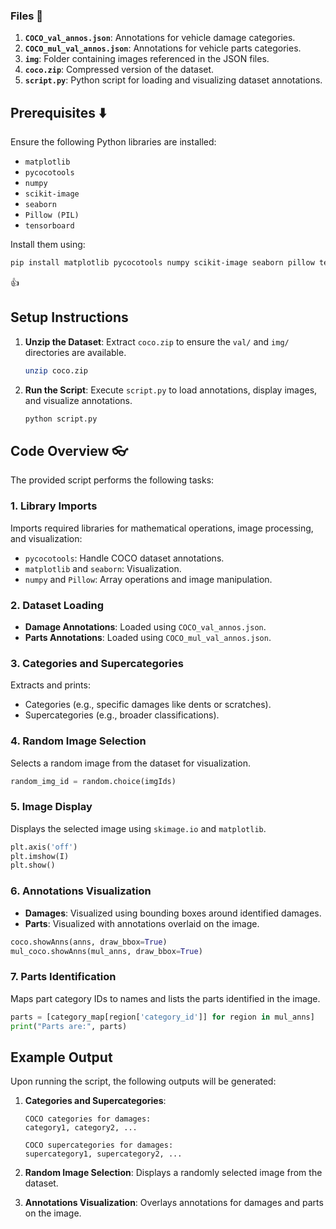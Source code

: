 ### Files 📁
 
1. **`COCO_val_annos.json`**: Annotations for vehicle damage categories.
2. **`COCO_mul_val_annos.json`**: Annotations for vehicle parts categories.
3. **`img`**: Folder containing images referenced in the JSON files.
4. **`coco.zip`**: Compressed version of the dataset.
5. **`script.py`**: Python script for loading and visualizing dataset annotations.

## Prerequisites ⬇️

Ensure the following Python libraries are installed:

- `matplotlib`
- `pycocotools`
- `numpy`
- `scikit-image`
- `seaborn`
- `Pillow (PIL)`
- `tensorboard`

Install them using:

```bash
pip install matplotlib pycocotools numpy scikit-image seaborn pillow tensorboard
```
👍

## Setup Instructions

1. **Unzip the Dataset**:
   Extract `coco.zip` to ensure the `val/` and `img/` directories are available.

   ```bash
   unzip coco.zip
   ```

2. **Run the Script**:
   Execute `script.py` to load annotations, display images, and visualize annotations.

   ```bash
   python script.py
   ```

## Code Overview 👓

The provided script performs the following tasks:

### 1. **Library Imports**

Imports required libraries for mathematical operations, image processing, and visualization:

- `pycocotools`: Handle COCO dataset annotations.
- `matplotlib` and `seaborn`: Visualization.
- `numpy` and `Pillow`: Array operations and image manipulation.

### 2. **Dataset Loading**

- **Damage Annotations**: Loaded using `COCO_val_annos.json`.
- **Parts Annotations**: Loaded using `COCO_mul_val_annos.json`.

### 3. **Categories and Supercategories**

Extracts and prints:

- Categories (e.g., specific damages like dents or scratches).
- Supercategories (e.g., broader classifications).

### 4. **Random Image Selection**

Selects a random image from the dataset for visualization.

```python
random_img_id = random.choice(imgIds)
```

### 5. **Image Display**

Displays the selected image using `skimage.io` and `matplotlib`.

```python
plt.axis('off')
plt.imshow(I)
plt.show()
```

### 6. **Annotations Visualization**

- **Damages**: Visualized using bounding boxes around identified damages.
- **Parts**: Visualized with annotations overlaid on the image.

```python
coco.showAnns(anns, draw_bbox=True)
mul_coco.showAnns(mul_anns, draw_bbox=True)
```

### 7. **Parts Identification**

Maps part category IDs to names and lists the parts identified in the image.

```python
parts = [category_map[region['category_id']] for region in mul_anns]
print("Parts are:", parts)
```

## Example Output

Upon running the script, the following outputs will be generated:

1. **Categories and Supercategories**:
   ```plaintext
   COCO categories for damages:
   category1, category2, ...

   COCO supercategories for damages:
   supercategory1, supercategory2, ...
   ```

2. **Random Image Selection**:
   Displays a randomly selected image from the dataset.

3. **Annotations Visualization**:
   Overlays annotations for damages and parts on the image.


